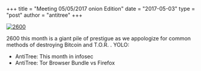 +++
title =  "Meeting 05/05/2017 onion Edition"
date = "2017-05-03"
type = "post"
author = "antitree"
+++

[![2600](/images/2600_%s.png)](images/2600_%s.png)

2600 this month is a giant pile of prestigue as we appologize for common
methods of destroying Bitcoin and T.O.R. . YOLO:

* AntiTree: This month in infosec
* AntiTree: Tor Browser Bundle vs Firefox

